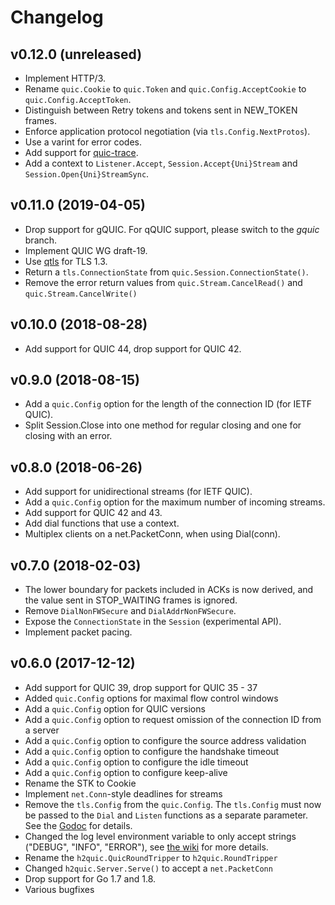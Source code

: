 # Changelog

## v0.12.0 (unreleased)

- Implement HTTP/3.
- Rename `quic.Cookie` to `quic.Token` and `quic.Config.AcceptCookie` to `quic.Config.AcceptToken`.
- Distinguish between Retry tokens and tokens sent in NEW_TOKEN frames.
- Enforce application protocol negotiation (via `tls.Config.NextProtos`).
- Use a varint for error codes.
- Add support for [quic-trace](https://github.com/google/quic-trace).
- Add a context to `Listener.Accept`, `Session.Accept{Uni}Stream` and `Session.Open{Uni}StreamSync`.

## v0.11.0 (2019-04-05)

- Drop support for gQUIC. For qQUIC support, please switch to the *gquic* branch.
- Implement QUIC WG draft-19.
- Use [qtls](https://github.com/marten-seemann/qtls) for TLS 1.3.
- Return a `tls.ConnectionState` from `quic.Session.ConnectionState()`.
- Remove the error return values from `quic.Stream.CancelRead()` and `quic.Stream.CancelWrite()`

## v0.10.0 (2018-08-28)

- Add support for QUIC 44, drop support for QUIC 42.

## v0.9.0 (2018-08-15)

- Add a `quic.Config` option for the length of the connection ID (for IETF QUIC).
- Split Session.Close into one method for regular closing and one for closing with an error.

## v0.8.0 (2018-06-26)

- Add support for unidirectional streams (for IETF QUIC).
- Add a `quic.Config` option for the maximum number of incoming streams.
- Add support for QUIC 42 and 43.
- Add dial functions that use a context.
- Multiplex clients on a net.PacketConn, when using Dial(conn).

## v0.7.0 (2018-02-03)

- The lower boundary for packets included in ACKs is now derived, and the value sent in STOP_WAITING frames is ignored.
- Remove `DialNonFWSecure` and `DialAddrNonFWSecure`.
- Expose the `ConnectionState` in the `Session` (experimental API).
- Implement packet pacing.

## v0.6.0 (2017-12-12)

- Add support for QUIC 39, drop support for QUIC 35 - 37
- Added `quic.Config` options for maximal flow control windows
- Add a `quic.Config` option for QUIC versions
- Add a `quic.Config` option to request omission of the connection ID from a server
- Add a `quic.Config` option to configure the source address validation
- Add a `quic.Config` option to configure the handshake timeout
- Add a `quic.Config` option to configure the idle timeout
- Add a `quic.Config` option to configure keep-alive
- Rename the STK to Cookie
- Implement `net.Conn`-style deadlines for streams
- Remove the `tls.Config` from the `quic.Config`. The `tls.Config` must now be passed to the `Dial` and `Listen` functions as a separate parameter. See the [Godoc](https://godoc.org/github.com/lucas-clemente/quic-go) for details.
- Changed the log level environment variable to only accept strings ("DEBUG", "INFO", "ERROR"), see [the wiki](https://github.com/lucas-clemente/quic-go/wiki/Logging) for more details.
- Rename the `h2quic.QuicRoundTripper` to `h2quic.RoundTripper`
- Changed `h2quic.Server.Serve()` to accept a `net.PacketConn`
- Drop support for Go 1.7 and 1.8.
- Various bugfixes
